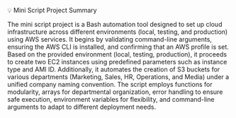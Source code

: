 💡 Mini Script Project Summary

The mini script project is a Bash automation tool designed to set up cloud infrastructure across different environments (local, testing, and production) using AWS services. It begins by validating command-line arguments, ensuring the AWS CLI is installed, and confirming that an AWS profile is set. Based on the provided environment (local, testing, production), it proceeds to create two EC2 instances using predefined parameters such as instance type and AMI ID. Additionally, it automates the creation of S3 buckets for various departments (Marketing, Sales, HR, Operations, and Media) under a unified company naming convention. The script employs functions for modularity, arrays for departmental organization, error handling to ensure safe execution, environment variables for flexibility, and command-line arguments to adapt to different deployment needs.

